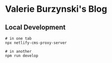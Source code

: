 # Valerie Burzynski's Blog

## Local Development

```shell
# in one tab
npx netlify-cms-proxy-server

# in another
npm run develop
```
